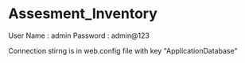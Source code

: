 # Assesment_Inventory
User Name : admin
Password : admin@123

Connection stirng is in web.config file with key "ApplicationDatabase"

